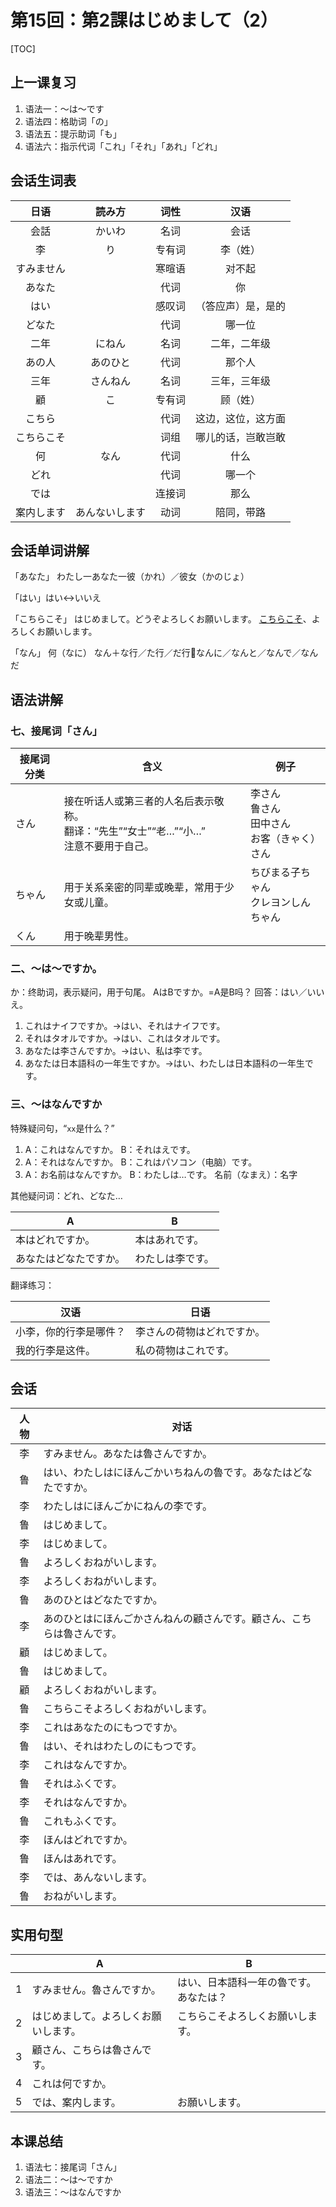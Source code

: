 # 第15回：第2課はじめまして（2）

[TOC]

## 上一课复习

1. 语法一：～は～です
2. 语法四：格助词「の」
3. 语法五：提示助词「も」
4. 语法六：指示代词「これ」「それ」「あれ」「どれ」

## 会话生词表

|    日语    |     読み方     |  词性  |        汉语        |
| :--------: | :------------: | :----: | :----------------: |
|    会話    |     かいわ     |  名词  |        会话        |
|     李     |       り       | 专有词 |      李（姓）      |
| すみません |                | 寒暄语 |       对不起       |
|   あなた   |                |  代词  |         你         |
|    はい    |                | 感叹词 | （答应声）是，是的 |
|   どなた   |                |  代词  |       哪一位       |
|    二年    |     にねん     |  名词  |    二年，二年级    |
|   あの人   |    あのひと    |  代词  |       那个人       |
|    三年    |    さんねん    |  名词  |    三年，三年级    |
|     顧     |       こ       | 专有词 |      顾（姓）      |
|   こちら   |                |  代词  | 这边，这位，这方面 |
| こちらこそ |                |  词组  | 哪儿的话，岂敢岂敢 |
|     何     |      なん      |  代词  |        什么        |
|    どれ    |                |  代词  |       哪一个       |
|    では    |                | 连接词 |        那么        |
| 案内します | あんないします |  动词  |     陪同，带路     |

## 会话单词讲解

「あなた」
わたし一あなた一彼（かれ）／彼女（かのじょ）

「はい」はい↔︎いいえ

「こちらこそ」
はじめまして。どうぞよろしくお願いします。
<u>こちらこそ</u>、よろしくお願いします。

「なん」
何（なに）
なん＋な行／た行／だ行📌なんに／なんと／なんで／なんだ

## 语法讲解

### 七、接尾词「さん」

| 接尾词分类 | 含义                                                         | 例子                                                  |
| ---------- | ------------------------------------------------------------ | ----------------------------------------------------- |
| さん       | 接在听话人或第三者的人名后表示敬称。<br/>翻译：“先生”“女士”“老…”“小…”<br/>注意不要用于自己。 | 李さん<br/>鲁さん<br/>田中さん<br/>お客（きゃく）さん |
| ちゃん     | 用于关系亲密的同辈或晚辈，常用于少女或儿童。                 | ちびまる子ちゃん<br/>クレヨンしんちゃん               |
| くん       | 用于晚辈男性。                                               |                                                       |

### 二、～は～ですか。

か：终助词，表示疑问，用于句尾。
AはBですか。=A是B吗？
回答：はい／いいえ。

1. これはナイフですか。→はい、それはナイフです。
2. それはタオルですか。→はい、これはタオルです。
3. あなたは李さんですか。→はい、私は李です。
4. あなたは日本語科の一年生ですか。→はい、わたしは日本語科の一年生です。

### 三、～はなんですか

特殊疑问句，“`xx`是什么？”

1. A：これはなんですか。
    B：それはえです。
2. A：それはなんですか。
    B：これはパソコン（电脑）です。
3. A：お名前はなんですか。
    B：わたしは…です。
    名前（なまえ）：名字

其他疑问词：どれ、どなた…

| A                      | B                |
| ---------------------- | ---------------- |
| 本はどれですか。       | 本はあれです。   |
| あなたはどなたですか。 | わたしは李です。 |


翻译练习：

| 汉语                   | 日语                       |
| ---------------------- | -------------------------- |
| 小李，你的行李是哪件？ | 李さんの荷物はどれですか。 |
| 我的行李是这件。       | 私の荷物はこれです。       |

## 会话

| 人物 | 对话                                                         |
| :--: | ------------------------------------------------------------ |
|  李  | すみません。あなたは魯さんですか。                           |
|  鲁  | はい、わたしはにほんごかいちねんの魯です。あなたはどなたですか。 |
|  李  | わたしはにほんごかにねんの李です。                           |
|  鲁  | はじめまして。                                               |
|  李  | はじめまして。                                               |
|  鲁  | よろしくおねがいします。                                     |
|  李  | よろしくおねがいします。                                     |
|  鲁  | あのひとはどなたですか。                                     |
|  李  | あのひとはにほんごかさんねんの顧さんです。顧さん、こちらは魯さんです。 |
|  顧  | はじめまして。                                               |
|  鲁  | はじめまして。                                               |
|  顧  | よろしくおねがいします。                                     |
|  鲁  | こちらこそよろしくおねがいします。                           |
|  李  | これはあなたのにもつですか。                                 |
|  鲁  | はい、それはわたしのにもつです。                             |
|  李  | これはなんですか。                                           |
|  鲁  | それはふくです。                                             |
|  李  | それはなんですか。                                           |
|  鲁  | これもふくです。                                             |
|  李  | ほんはどれですか。                                           |
|  鲁  | ほんはあれです。                                             |
|  李  | では、あんないします。                                       |
|  鲁  | おねがいします。                                             |

## 实用句型

|      | A                                    | B                                      |
| :--: | ------------------------------------ | -------------------------------------- |
|  1   | すみません。魯さんですか。           | はい、日本語科一年の魯です。あなたは？ |
|  2   | はじめまして。よろしくお願いします。 | こちらこそよろしくお願いします。       |
|  3   | 顧さん、こちらは魯さんです。         |                                        |
|  4   | これは何ですか。                     |                                        |
|  5   | では、案内します。                   | お願いします。                         |

## 本课总结

1. 语法七：接尾词「さん」
2. 语法二：～は～ですか
3. 语法三：～はなんですか